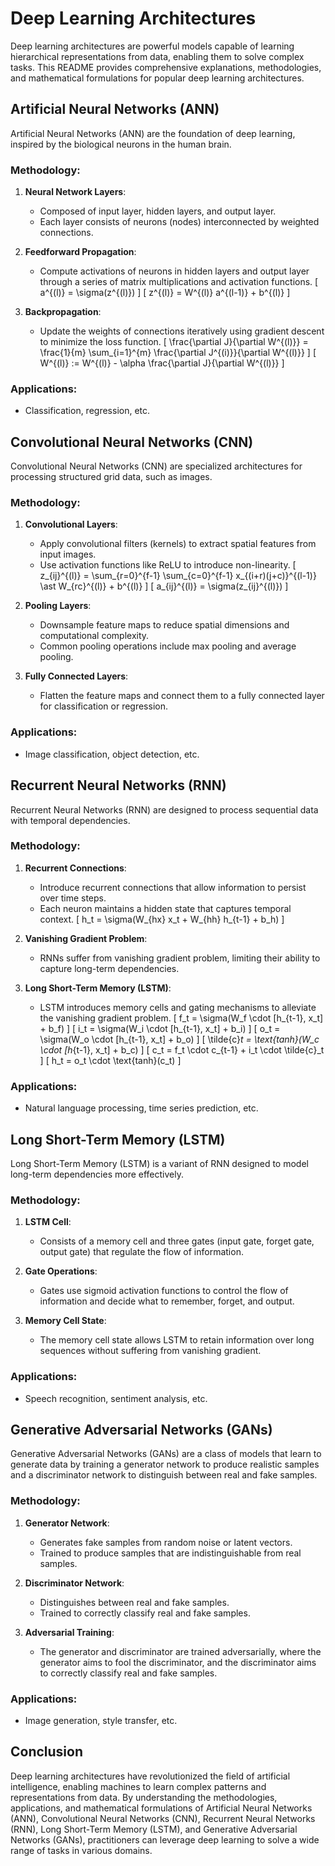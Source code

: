 # Deep Learning Architectures

Deep learning architectures are powerful models capable of learning hierarchical representations from data, enabling them to solve complex tasks. This README provides comprehensive explanations, methodologies, and mathematical formulations for popular deep learning architectures.

## Artificial Neural Networks (ANN)

Artificial Neural Networks (ANN) are the foundation of deep learning, inspired by the biological neurons in the human brain.

### Methodology:
1. **Neural Network Layers**:
   - Composed of input layer, hidden layers, and output layer.
   - Each layer consists of neurons (nodes) interconnected by weighted connections.

2. **Feedforward Propagation**:
   - Compute activations of neurons in hidden layers and output layer through a series of matrix multiplications and activation functions.
     \[ a^{(l)} = \sigma(z^{(l)}) \]
     \[ z^{(l)} = W^{(l)} a^{(l-1)} + b^{(l)} \]

3. **Backpropagation**:
   - Update the weights of connections iteratively using gradient descent to minimize the loss function.
     \[ \frac{\partial J}{\partial W^{(l)}} = \frac{1}{m} \sum_{i=1}^{m} \frac{\partial J^{(i)}}{\partial W^{(l)}} \]
     \[ W^{(l)} := W^{(l)} - \alpha \frac{\partial J}{\partial W^{(l)}} \]

### Applications:
- Classification, regression, etc.

## Convolutional Neural Networks (CNN)

Convolutional Neural Networks (CNN) are specialized architectures for processing structured grid data, such as images.

### Methodology:
1. **Convolutional Layers**:
   - Apply convolutional filters (kernels) to extract spatial features from input images.
   - Use activation functions like ReLU to introduce non-linearity.
     \[ z_{ij}^{(l)} = \sum_{r=0}^{f-1} \sum_{c=0}^{f-1} x_{(i+r)(j+c)}^{(l-1)} \ast W_{rc}^{(l)} + b^{(l)} \]
     \[ a_{ij}^{(l)} = \sigma(z_{ij}^{(l)}) \]

2. **Pooling Layers**:
   - Downsample feature maps to reduce spatial dimensions and computational complexity.
   - Common pooling operations include max pooling and average pooling.

3. **Fully Connected Layers**:
   - Flatten the feature maps and connect them to a fully connected layer for classification or regression.

### Applications:
- Image classification, object detection, etc.

## Recurrent Neural Networks (RNN)

Recurrent Neural Networks (RNN) are designed to process sequential data with temporal dependencies.

### Methodology:
1. **Recurrent Connections**:
   - Introduce recurrent connections that allow information to persist over time steps.
   - Each neuron maintains a hidden state that captures temporal context.
     \[ h_t = \sigma(W_{hx} x_t + W_{hh} h_{t-1} + b_h) \]

2. **Vanishing Gradient Problem**:
   - RNNs suffer from vanishing gradient problem, limiting their ability to capture long-term dependencies.

3. **Long Short-Term Memory (LSTM)**:
   - LSTM introduces memory cells and gating mechanisms to alleviate the vanishing gradient problem.
     \[ f_t = \sigma(W_f \cdot [h_{t-1}, x_t] + b_f) \]
     \[ i_t = \sigma(W_i \cdot [h_{t-1}, x_t] + b_i) \]
     \[ o_t = \sigma(W_o \cdot [h_{t-1}, x_t] + b_o) \]
     \[ \tilde{c}_t = \text{tanh}(W_c \cdot [h_{t-1}, x_t] + b_c) \]
     \[ c_t = f_t \cdot c_{t-1} + i_t \cdot \tilde{c}_t \]
     \[ h_t = o_t \cdot \text{tanh}(c_t) \]

### Applications:
- Natural language processing, time series prediction, etc.

## Long Short-Term Memory (LSTM)

Long Short-Term Memory (LSTM) is a variant of RNN designed to model long-term dependencies more effectively.

### Methodology:
1. **LSTM Cell**:
   - Consists of a memory cell and three gates (input gate, forget gate, output gate) that regulate the flow of information.

2. **Gate Operations**:
   - Gates use sigmoid activation functions to control the flow of information and decide what to remember, forget, and output.

3. **Memory Cell State**:
   - The memory cell state allows LSTM to retain information over long sequences without suffering from vanishing gradient.

### Applications:
- Speech recognition, sentiment analysis, etc.

## Generative Adversarial Networks (GANs)

Generative Adversarial Networks (GANs) are a class of models that learn to generate data by training a generator network to produce realistic samples and a discriminator network to distinguish between real and fake samples.

### Methodology:
1. **Generator Network**:
   - Generates fake samples from random noise or latent vectors.
   - Trained to produce samples that are indistinguishable from real samples.

2. **Discriminator Network**:
   - Distinguishes between real and fake samples.
   - Trained to correctly classify real and fake samples.

3. **Adversarial Training**:
   - The generator and discriminator are trained adversarially, where the generator aims to fool the discriminator, and the discriminator aims to correctly classify real and fake samples.

### Applications:
- Image generation, style transfer, etc.

## Conclusion

Deep learning architectures have revolutionized the field of artificial intelligence, enabling machines to learn complex patterns and representations from data. By understanding the methodologies, applications, and mathematical formulations of Artificial Neural Networks (ANN), Convolutional Neural Networks (CNN), Recurrent Neural Networks (RNN), Long Short-Term Memory (LSTM), and Generative Adversarial Networks (GANs), practitioners can leverage deep learning to solve a wide range of tasks in various domains.